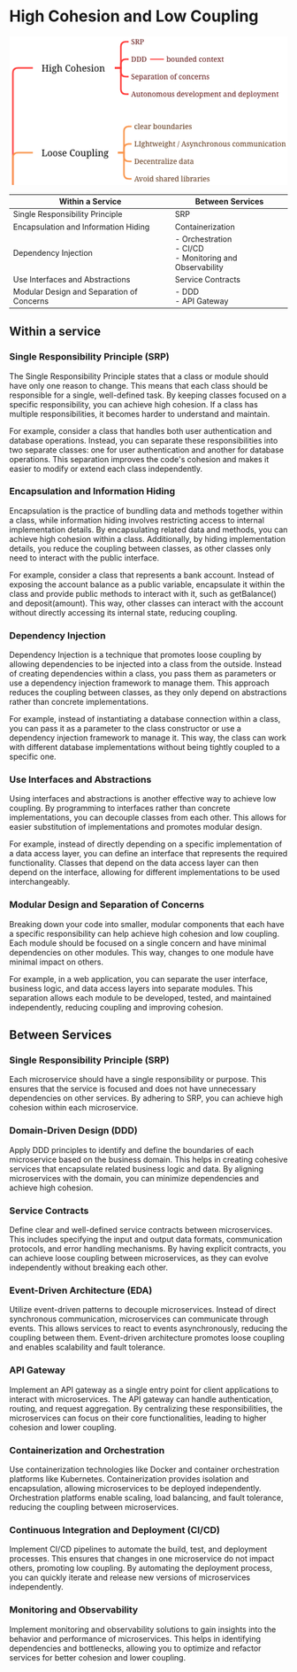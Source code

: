 # High Cohesion and Low Coupling

![cohesion](./cohesion-coupling.png)

Within a Service | Between Services 
------- | -----
Single Responsibility Principle | SRP
Encapsulation and Information Hiding | Containerization 
Dependency Injection | - Orchestration <br />- CI/CD <br />- Monitoring and Observability
Use Interfaces and Abstractions | Service Contracts
Modular Design and Separation of Concerns | - DDD <br />- API Gateway

## Within a service

### Single Responsibility Principle (SRP)
The Single Responsibility Principle states that a class or module should have only one reason to change. This means that each class should be responsible for a single, well-defined task. By keeping classes focused on a specific responsibility, you can achieve high cohesion. If a class has multiple responsibilities, it becomes harder to understand and maintain.

For example, consider a class that handles both user authentication and database operations. Instead, you can separate these responsibilities into two separate classes: one for user authentication and another for database operations. This separation improves the code's cohesion and makes it easier to modify or extend each class independently.

### Encapsulation and Information Hiding
Encapsulation is the practice of bundling data and methods together within a class, while information hiding involves restricting access to internal implementation details. By encapsulating related data and methods, you can achieve high cohesion within a class. Additionally, by hiding implementation details, you reduce the coupling between classes, as other classes only need to interact with the public interface.

For example, consider a class that represents a bank account. Instead of exposing the account balance as a public variable, encapsulate it within the class and provide public methods to interact with it, such as getBalance() and deposit(amount). This way, other classes can interact with the account without directly accessing its internal state, reducing coupling.

### Dependency Injection
Dependency Injection is a technique that promotes loose coupling by allowing dependencies to be injected into a class from the outside. Instead of creating dependencies within a class, you pass them as parameters or use a dependency injection framework to manage them. This approach reduces the coupling between classes, as they only depend on abstractions rather than concrete implementations.

For example, instead of instantiating a database connection within a class, you can pass it as a parameter to the class constructor or use a dependency injection framework to manage it. This way, the class can work with different database implementations without being tightly coupled to a specific one.

### Use Interfaces and Abstractions
Using interfaces and abstractions is another effective way to achieve low coupling. By programming to interfaces rather than concrete implementations, you can decouple classes from each other. This allows for easier substitution of implementations and promotes modular design.

For example, instead of directly depending on a specific implementation of a data access layer, you can define an interface that represents the required functionality. Classes that depend on the data access layer can then depend on the interface, allowing for different implementations to be used interchangeably.

### Modular Design and Separation of Concerns
Breaking down your code into smaller, modular components that each have a specific responsibility can help achieve high cohesion and low coupling. Each module should be focused on a single concern and have minimal dependencies on other modules. This way, changes to one module have minimal impact on others.

For example, in a web application, you can separate the user interface, business logic, and data access layers into separate modules. This separation allows each module to be developed, tested, and maintained independently, reducing coupling and improving cohesion.

## Between Services 

### Single Responsibility Principle (SRP)
Each microservice should have a single responsibility or purpose. This ensures that the service is focused and does not have unnecessary dependencies on other services. By adhering to SRP, you can achieve high cohesion within each microservice.

### Domain-Driven Design (DDD)
Apply DDD principles to identify and define the boundaries of each microservice based on the business domain. This helps in creating cohesive services that encapsulate related business logic and data. By aligning microservices with the domain, you can minimize dependencies and achieve high cohesion.

### Service Contracts
Define clear and well-defined service contracts between microservices. This includes specifying the input and output data formats, communication protocols, and error handling mechanisms. By having explicit contracts, you can achieve loose coupling between microservices, as they can evolve independently without breaking each other.

### Event-Driven Architecture (EDA)

Utilize event-driven patterns to decouple microservices. Instead of direct synchronous communication, microservices can communicate through events. This allows services to react to events asynchronously, reducing the coupling between them. Event-driven architecture promotes loose coupling and enables scalability and fault tolerance.

### API Gateway
Implement an API gateway as a single entry point for client applications to interact with microservices. The API gateway can handle authentication, routing, and request aggregation. By centralizing these responsibilities, the microservices can focus on their core functionalities, leading to higher cohesion and lower coupling.

### Containerization and Orchestration
Use containerization technologies like Docker and container orchestration platforms like Kubernetes. Containerization provides isolation and encapsulation, allowing microservices to be deployed independently. Orchestration platforms enable scaling, load balancing, and fault tolerance, reducing the coupling between microservices.

### Continuous Integration and Deployment (CI/CD)
Implement CI/CD pipelines to automate the build, test, and deployment processes. This ensures that changes in one microservice do not impact others, promoting low coupling. By automating the deployment process, you can quickly iterate and release new versions of microservices independently.

### Monitoring and Observability
Implement monitoring and observability solutions to gain insights into the behavior and performance of microservices. This helps in identifying dependencies and bottlenecks, allowing you to optimize and refactor services for better cohesion and lower coupling.